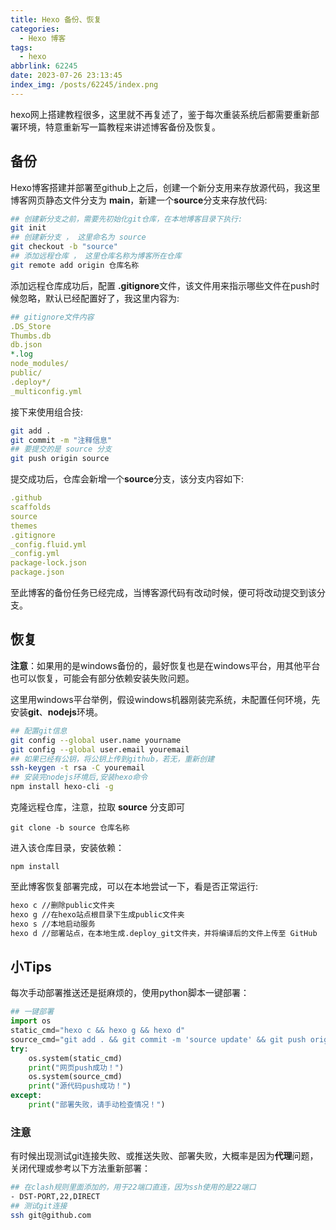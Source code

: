 ```yaml
---
title: Hexo 备份、恢复
categories:
  - Hexo 博客
tags:
  - hexo
abbrlink: 62245
date: 2023-07-26 23:13:45
index_img: /posts/62245/index.png
---
```


hexo网上搭建教程很多，这里就不再复述了，鉴于每次重装系统后都需要重新部署环境，特意重新写一篇教程来讲述博客备份及恢复。
<!-- more -->

## 备份

Hexo博客搭建并部署至github上之后，创建一个新分支用来存放源代码，我这里博客网页静态文件分支为 **main**，新建一个**source**分支来存放代码:

```bash
## 创建新分支之前，需要先初始化git仓库，在本地博客目录下执行:
git init
## 创建新分支 ， 这里命名为 source
git checkout -b "source"
## 添加远程仓库 ， 这里仓库名称为博客所在仓库
git remote add origin 仓库名称
```

添加远程仓库成功后，配置 **.gitignore**文件，该文件用来指示哪些文件在push时候忽略，默认已经配置好了，我这里内容为:

```yaml
## gitignore文件内容
.DS_Store
Thumbs.db
db.json
*.log
node_modules/
public/
.deploy*/
_multiconfig.yml
```

接下来使用组合技:

```bash
git add .
git commit -m "注释信息"
## 要提交的是 source 分支
git push origin source
```

提交成功后，仓库会新增一个**source**分支，该分支内容如下:

```yaml
.github
scaffolds
source
themes
.gitignore
_config.fluid.yml
_config.yml
package-lock.json
package.json
```

至此博客的备份任务已经完成，当博客源代码有改动时候，便可将改动提交到该分支。

## 恢复

**注意**：如果用的是windows备份的，最好恢复也是在windows平台，用其他平台也可以恢复，可能会有部分依赖安装失败问题。

这里用windows平台举例，假设windows机器刚装完系统，未配置任何环境，先安装**git**、**nodejs**环境。

```bash
## 配置git信息
git config --global user.name yourname
git config --global user.email youremail
## 如果已经有公钥，将公钥上传到github，若无，重新创建
ssh-keygen -t rsa -C youremail
## 安装完nodejs环境后,安装hexo命令
npm install hexo-cli -g
```

克隆远程仓库，注意，拉取 **source** 分支即可

`git clone -b source 仓库名称`

进入该仓库目录，安装依赖：

`npm install`

至此博客恢复部署完成，可以在本地尝试一下，看是否正常运行:

```bash
hexo c //删除public文件夹
hexo g //在hexo站点根目录下生成public文件夹
hexo s //本地启动服务
hexo d //部署站点，在本地生成.deploy_git文件夹，并将编译后的文件上传至 GitHub
```
## 小Tips
每次手动部署推送还是挺麻烦的，使用python脚本一键部署：

```python
## 一键部署
import os
static_cmd="hexo c && hexo g && hexo d"
source_cmd="git add . && git commit -m 'source update' && git push origin source"
try:
    os.system(static_cmd)
    print("网页push成功！")
    os.system(source_cmd)
    print("源代码push成功！")
except:
    print("部署失败，请手动检查情况！")
```

### 注意

有时候出现测试git连接失败、或推送失败、部署失败，大概率是因为**代理**问题，关闭代理或参考以下方法重新部署：

```bash
## 在clash规则里面添加的，用于22端口直连，因为ssh使用的是22端口
- DST-PORT,22,DIRECT 
## 测试git连接
ssh git@github.com
```

